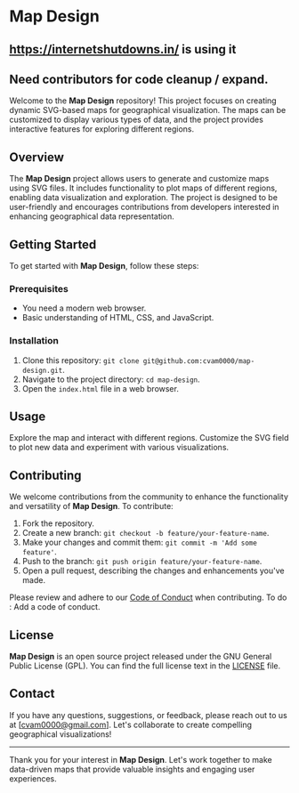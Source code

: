 # Map Design
## https://internetshutdowns.in/ is using it
## Need contributors for code cleanup / expand.

Welcome to the **Map Design** repository! This project focuses on creating dynamic SVG-based maps for geographical visualization. The maps can be customized to display various types of data, and the project provides interactive features for exploring different regions.

## Overview

The **Map Design** project allows users to generate and customize maps using SVG files. It includes functionality to plot maps of different regions, enabling data visualization and exploration. The project is designed to be user-friendly and encourages contributions from developers interested in enhancing geographical data representation.

## Getting Started

To get started with **Map Design**, follow these steps:

### Prerequisites

- You need a modern web browser.
- Basic understanding of HTML, CSS, and JavaScript.

### Installation

1. Clone this repository: `git clone git@github.com:cvam0000/map-design.git`.
2. Navigate to the project directory: `cd map-design`.
3. Open the `index.html` file in a web browser.

## Usage

Explore the map and interact with different regions. Customize the SVG field to plot new data and experiment with various visualizations.

## Contributing

We welcome contributions from the community to enhance the functionality and versatility of **Map Design**. To contribute:

1. Fork the repository.
2. Create a new branch: `git checkout -b feature/your-feature-name`.
3. Make your changes and commit them: `git commit -m 'Add some feature'`.
4. Push to the branch: `git push origin feature/your-feature-name`.
5. Open a pull request, describing the changes and enhancements you've made.

Please review and adhere to our [Code of Conduct](CODE_OF_CONDUCT.md) when contributing.
To do : Add a code of conduct.

## License

**Map Design** is an open source project released under the GNU General Public License (GPL). You can find the full license text in the [LICENSE](LICENSE) file.

## Contact

If you have any questions, suggestions, or feedback, please reach out to us at [cvam0000@gmail.com]. Let's collaborate to create compelling geographical visualizations!

---

Thank you for your interest in **Map Design**. Let's work together to make data-driven maps that provide valuable insights and engaging user experiences.
